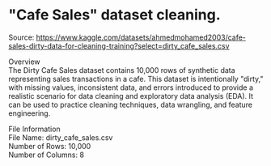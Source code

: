 # "Cafe Sales" dataset cleaning.

Source: https://www.kaggle.com/datasets/ahmedmohamed2003/cafe-sales-dirty-data-for-cleaning-training?select=dirty_cafe_sales.csv

Overview <br>
The Dirty Cafe Sales dataset contains 10,000 rows of synthetic data representing sales transactions in a cafe. This dataset is intentionally "dirty," with missing values, inconsistent data, and errors introduced to provide a realistic scenario for data cleaning and exploratory data analysis (EDA). It can be used to practice cleaning techniques, data wrangling, and feature engineering.

File Information <br>
File Name: dirty_cafe_sales.csv <br>
Number of Rows: 10,000 <br>
Number of Columns: 8 <br>
